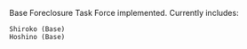 Base Foreclosure Task Force implemented. Currently includes:

    Shiroko (Base)
    Hoshino (Base)
